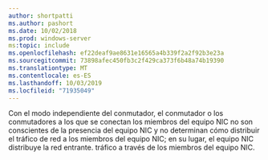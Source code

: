 ```yaml
---
author: shortpatti
ms.author: pashort
ms.date: 10/02/2018
ms.prod: windows-server
ms:topic: include
ms.openlocfilehash: ef22deaf9ae8631e16565a4b339f2a2f92b3e23a
ms.sourcegitcommit: 73898afec450fb3c2f429ca373f6b48a74b19390
ms.translationtype: MT
ms.contentlocale: es-ES
ms.lasthandoff: 10/03/2019
ms.locfileid: "71935049"
---
```

Con el modo independiente del conmutador, el conmutador o los conmutadores a los que se conectan los miembros del equipo NIC no son conscientes de la presencia del equipo NIC y no determinan cómo distribuir el tráfico de red a los miembros del equipo NIC; en su lugar, el equipo NIC distribuye la red entrante. tráfico a través de los miembros del equipo NIC. 